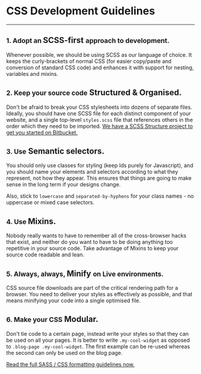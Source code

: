 # CSS Development Guidelines
- - -
## <small>1. Adopt an </small> SCSS-first <small>approach to development.</small>
Whenever possible, we should be using SCSS as our language of choice. It keeps the curly-brackets of normal CSS (for
easier copy/paste and conversion of standard CSS code) and enhances it with support for nesting, variables and mixins.

## <small>2. Keep your source code</small> Structured & Organised.
Don't be afraid to break your CSS stylesheets into dozens of separate files. Ideally, you should have one SCSS file for
each distinct component of your website, and a single top-level `styles.scss` file that references others in the order
which they need to be imported.
[We have a SCSS Structure project to get you started on Bitbucket.](https://bitbucket.org/mmtdigital/mmtdigital-sass-structure)

## <small>3. Use</small> Semantic selectors.
You should only use classes for styling (keep Ids purely for Javascript), and you should name your elements and
selectors according to what they represent, not how they appear. This ensures that things are going to make sense in the
long term if your designs change.

Also, stick to `lowercase` and `separated-by-hyphens` for your class names - no uppercase or mixed case selectors.

## <small>4. Use </small> Mixins.
Nobody really wants to have to remember all of the cross-browser hacks that exist, and neither do you want to have to be
doing anything too repetitive in your source code. Take advantage of Mixins to keep your source code readable and lean.

## <small>5. Always, always, </small> Minify <small> on Live environments.</small>
CSS source file downloads are part of the critical rendering path for a browser. You need to deliver your styles as
effectively as possible, and that means minifying your code into a single optimised file.

## <small>6. Make your CSS</small> Modular.
Don't tie code to a certain page, instead write your styles so that they can be used on all your pages. It is better to write `.my-cool-widget` as opposed to `.blog-page .my-cool-widget`. The first example can be re-used whereas the second can only be used on the blog page.

<a href='guidelines-and-principles.html' class='button'>Read the full SASS / CSS formatting guidelines now.</a>